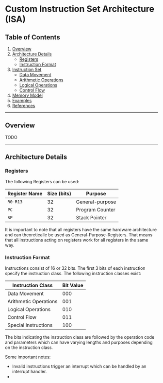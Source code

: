 # Custom Instruction Set Architecture (ISA)

## Table of Contents
1. [Overview](#overview)
2. [Architecture Details](#architecture-details)
   - [Registers](#registers)
   - [Instruction Format](#instruction-format)
3. [Instruction Set](#instruction-set)
   - [Data Movement](#data-movement)
   - [Arithmetic Operations](#arithmetic-operations)
   - [Logical Operations](#logical-operations)
   - [Control Flow](#control-flow)
4. [Memory Model](#memory-model)
5. [Examples](#examples)
6. [References](#references)

---

## Overview
TODO

---

## Architecture Details

### Registers
The following Registers can be used:

| Register Name | Size (bits) | Purpose                 |
|---------------|-------------|-------------------------|
| `R0-R13`      | 32          | General-purpose         |
| `PC`          | 32          | Program Counter         |
| `SP`          | 32          | Stack Pointer           |

It is important to note that all registers have the same hardware architecture and can
theoreticalle be used as General-Purpose-Registers. That means that all instructions 
acting on registers work for all registers in the same way.

### Instruction Format
Instructions consist of 16 or 32 bits. The first 3 bits of each instruction specify the instruction class. The following instruction classes exist:

| Instruction Class | Bit Value   |
|-------------------|-------------|
| Data Movement     | 000         |
| Arithmetic Operations | 001     |
| Logical Operations| 010         |
| Control Flow      |         011 |
| Special Instructions | 100      |

The bits indicating the instruction class are followed by the operation code and parameters which can have varying lengths and purposes depending on the instruction 
class. 

Some important notes:
- Invalid instructions trigger an interrupt which can be handled by an interrupt handler.
- 





